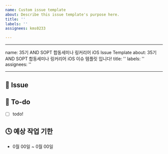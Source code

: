 ```yaml
---
name: Custom issue template
about: Describe this issue template's purpose here.
title: ''
labels: ''
assignees: kms0233

---
```


---
name: 35기 AND SOPT 합동세미나 링커리어 iOS Issue Template
about: 35기 AND SOPT 합동세미나 링커리어 iOS 이슈 템플릿 입니다!
title: ''
labels: ''
assignees: ''

---

## 🌟 Issue
<!-- 이슈에 대해 간략하게 설명해주세요 -->

## 📝 To-do
<!-- 진행할 작업에 대해 적어주세요 -->
- [ ] todo!

## 🕓 예상 작업 기한
<!-- 예상되는 작업 기간을 작성해주세요 -->
- 0월 00일 ~ 0월 00일
